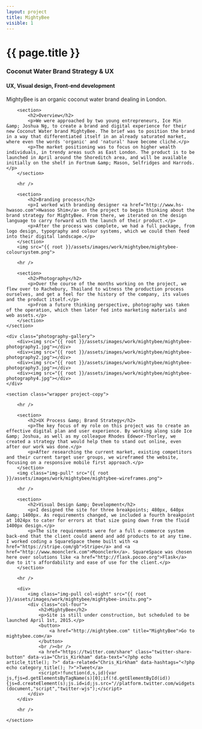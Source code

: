 ```yaml
---
layout: project
title: MightyBee
visible: 1
---
```


<div class="mb-banner banner" data-0="background-position:0px 0px;" data-100000="background-position:0px -50000px;">
	<div class="heading-section" data-0="top: 200px; opacity: 1;" data-450="top: 370px; opacity:0;">
		<h1>{{ page.title }}</h1>
		<h3>Coconut Water Brand Strategy &amp; UX</h3>
		<h4>UX, Visual design, Front-end development</h4>
		<p>MightyBee is an organic coconut water brand dealing in London.</p>
	</div>
</div>

<div class="mb-illustration" data-0="background-position:10% 1500px;" data-100000="background-position:10% -50000px;">
	<section class="wrapper project-copy">

		<section>
			<h2>Overview</h2>
			<p>We were approached by two young entrepreneurs, Ice Min &amp; Joshua Ng, to create a brand and digital experience for their new Coconut Water brand MightyBee. The brief was to position the brand in a way that differentiated itself in an already saturated market, where even the words 'organic' and 'natural' have become cliché.</p>
			<p>The market positioning was to focus on higher wealth individuals, in trendy areas such as East London. The product is to be launched in April around the Shoreditch area, and will be available initially on the shelf in Fortnum &amp; Mason, Selfridges and Harrods.</p>
		</section>

		<hr />

		<section>
			<h2>Branding process</h2>
			<p>I worked with branding designer <a href="http://www.hs-hwasoo.com">Hwasoo Shim</a> on the project to begin thinking about the brand strategy for MightyBee. From there, we iterated on the design language to carry forward with the launch of their product.</p>
			<p>After the process was complete, we had a full package, from logo design, typography and colour systems, which we could then feed into their digital landscape.</p>
		</section>
		<img src="{{ root }}/assets/images/work/mightybee/mightybee-coloursystem.png">

		<hr />

		<section>
			<h2>Photography</h2>
			<p>Over the course of the months working on the project, we flew over to Rachebury, Thailand to witness the production process ourselves, and get a feel for the history of the company, its values and the product itself.</p>
			<p>From a future thinking perspective, photography was taken of the operation, which then later fed into marketing materials and web assets.</p>
		</section>
	</section>

	<div class="photography-gallery">
		<div><img src="{{ root }}/assets/images/work/mightybee/mightybee-photography1.jpg"></div>
		<div><img src="{{ root }}/assets/images/work/mightybee/mightybee-photography2.jpg"></div>
		<div><img src="{{ root }}/assets/images/work/mightybee/mightybee-photography3.jpg"></div>
		<div><img src="{{ root }}/assets/images/work/mightybee/mightybee-photography4.jpg"></div>
	</div>

	<section class="wrapper project-copy">

		<hr />

		<section>
			<h2>UX Process &amp; Brand Strategy</h2>
			<p>The key focus of my role on this project was to create an effective digital plan and user experience. By working along side Ice &amp; Joshua, as well as my colleague Rhodes Edewor-Thorley, we created a strategy that would help them to stand out online, even after our work was done.</p>
			<p>After researching the current market, existing competitors and their current target user groups, we wireframed the website, focusing on a responsive mobile first approach.</p>
		</section>
		<img class="img-pull" src="{{ root }}/assets/images/work/mightybee/mightybee-wireframes.png">

		<hr />
		
		<section>
			<h2>Visual Design &amp; Development</h2>
			<p>I designed the site for three breakpoints; 480px, 640px &amp; 1400px. As requirements changed, we included a fourth breakpoint at 1024px to cater for errors at that size going down from the fluid 1400px design.</p>
			<p>The site requirements were for a full e-commerce system back-end that the client could amend and add products to at any time. I worked coding a SquareSpace theme built with <a href="https://stripe.com/gb">Stripe</a> and <a href="http://www.moonclerk.com">Moonclerk</a>. SquareSpace was chosen here over solutions like <a href="http://flask.pocoo.org">Flask</a> due to it's affordability and ease of use for the client.</p>
		</section>

		<hr />

		<div>
			<img class="img-pull col-eight" src="{{ root }}/assets/images/work/mightybee/mightybee-insitu.png">
			<div class="col-four">
				<h2>MightyBee</h2>
				<p>Site is still under construction, but scheduled to be launched April 1st, 2015.</p>
				<button>
					<a href="http://mightybee.com" title="MightyBee">Go to mightybee.com</a>
				</button>
				<br /><br />
				<a href="https://twitter.com/share" class="twitter-share-button" data-via="Chris_Kirkham" data-text="<?php echo article_title(); ?>" data-related="Chris_Kirkham" data-hashtags="<?php echo category_title(); ?>">Tweet</a>
				<script>!function(d,s,id){var js,fjs=d.getElementsByTagName(s)[0];if(!d.getElementById(id)){js=d.createElement(s);js.id=id;js.src="//platform.twitter.com/widgets.js";fjs.parentNode.insertBefore(js,fjs);}}(document,"script","twitter-wjs");</script>
			</div>
		</div>

		<hr />

	</section>

</div>